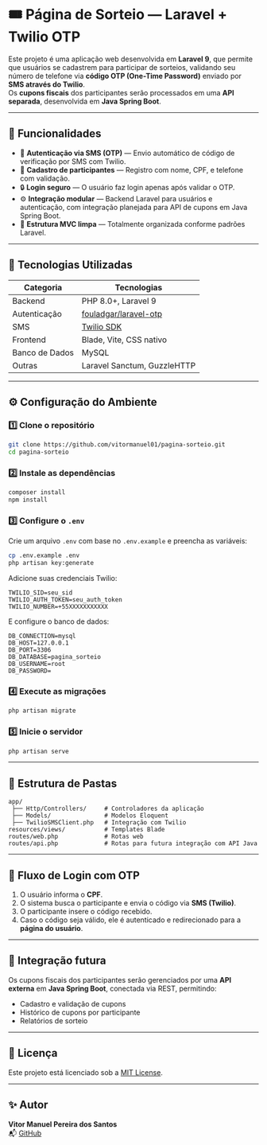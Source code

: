 # 🎟️ Página de Sorteio — Laravel + Twilio OTP

Este projeto é uma aplicação web desenvolvida em **Laravel 9**, que permite que usuários se cadastrem para participar de sorteios, validando seu número de telefone via **código OTP (One-Time Password)** enviado por **SMS através do Twilio**.  
Os **cupons fiscais** dos participantes serão processados em uma **API separada**, desenvolvida em **Java Spring Boot**.

---

## 🚀 Funcionalidades

- 📱 **Autenticação via SMS (OTP)** — Envio automático de código de verificação por SMS com Twilio.  
- 👤 **Cadastro de participantes** — Registro com nome, CPF, e telefone com validação.  
- 🔒 **Login seguro** — O usuário faz login apenas após validar o OTP.  
- ⚙️ **Integração modular** — Backend Laravel para usuários e autenticação, com integração planejada para API de cupons em Java Spring Boot.  
- 🧾 **Estrutura MVC limpa** — Totalmente organizada conforme padrões Laravel.

---

## 🧩 Tecnologias Utilizadas

| Categoria | Tecnologias |
|------------|--------------|
| Backend | PHP 8.0+, Laravel 9 |
| Autenticação | [fouladgar/laravel-otp](https://github.com/fouladgar/laravel-otp) |
| SMS | [Twilio SDK](https://www.twilio.com/docs/libraries/php) |
| Frontend | Blade, Vite, CSS nativo |
| Banco de Dados | MySQL |
| Outras | Laravel Sanctum, GuzzleHTTP |

---

## ⚙️ Configuração do Ambiente

### 1️⃣ Clone o repositório

```bash
git clone https://github.com/vitormanuel01/pagina-sorteio.git
cd pagina-sorteio
```

### 2️⃣ Instale as dependências

```bash
composer install
npm install
```

### 3️⃣ Configure o `.env`

Crie um arquivo `.env` com base no `.env.example` e preencha as variáveis:

```bash
cp .env.example .env
php artisan key:generate
```

Adicione suas credenciais Twilio:

```env
TWILIO_SID=seu_sid
TWILIO_AUTH_TOKEN=seu_auth_token
TWILIO_NUMBER=+55XXXXXXXXXXX
```

E configure o banco de dados:

```env
DB_CONNECTION=mysql
DB_HOST=127.0.0.1
DB_PORT=3306
DB_DATABASE=pagina_sorteio
DB_USERNAME=root
DB_PASSWORD=
```

### 4️⃣ Execute as migrações

```bash
php artisan migrate
```

### 5️⃣ Inicie o servidor

```bash
php artisan serve
```

---

## 🧠 Estrutura de Pastas

```
app/
 ├── Http/Controllers/     # Controladores da aplicação
 ├── Models/               # Modelos Eloquent
 ├── TwilioSMSClient.php   # Integração com Twilio
resources/views/           # Templates Blade
routes/web.php             # Rotas web
routes/api.php             # Rotas para futura integração com API Java
```

---

## 🔐 Fluxo de Login com OTP

1. O usuário informa o **CPF**.  
2. O sistema busca o participante e envia o código via **SMS (Twilio)**.  
3. O participante insere o código recebido.  
4. Caso o código seja válido, ele é autenticado e redirecionado para a **página do usuário**.

---

## 🧱 Integração futura

Os cupons fiscais dos participantes serão gerenciados por uma **API externa** em **Java Spring Boot**, conectada via REST, permitindo:
- Cadastro e validação de cupons
- Histórico de cupons por participante
- Relatórios de sorteio

---

## 🧾 Licença

Este projeto está licenciado sob a [MIT License](LICENSE).

---

## ✨ Autor

**Vitor Manuel Pereira dos Santos**  
📬 [GitHub](https://github.com/vitormanuel01)
